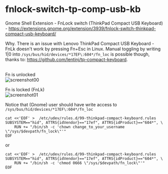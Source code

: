 # fnlock-switch-tp-comp-usb-kb
Gnome Shell Extension - FnLock switch (ThinkPad Compact USB Keyboard) - https://extensions.gnome.org/extension/3939/fnlock-switch-thinkpad-compact-usb-keyboard/

Why. There is an issue with Lenovo ThinkPad Compact USB Keyboard - FnLk doesn't work by pressing Fn+Esc in Linux. Manual toggling by writing 1|0 into `/sys/bus/hid/devices/*17EF\:604*/fn_loc` is possible though, thanks to: https://github.com/lentinj/tp-compact-keyboard.


\
Fn is unlocked\
![screenshot00](https://github.com/goloshubov/tp-comp-keyboard-fnlk-switch/blob/master/about/screenshots/ss00.png)

Fn is locked (FnLk)\
![screenshot01](https://github.com/goloshubov/tp-comp-keyboard-fnlk-switch/blob/master/about/screenshots/ss01.png)

Notice that (Gnome) user should have write access to `/sys/bus/hid/devices/*17EF\:604*/fn_loc`

```
cat <<'EOF' >  /etc/udev/rules.d/99-thinkpad-compact-keyboard.rules 
SUBSYSTEM=="hid", ATTRS{idVendor}=="17ef", ATTRS{idProduct}=="604*", \
    RUN += "/bin/sh -c 'chown change_to_your_username \"/sys/$devpath/fn_lock\"'"
EOF
```
or
```
cat <<'EOF' >  /etc/udev/rules.d/99-thinkpad-compact-keyboard.rules 
SUBSYSTEM=="hid", ATTRS{idVendor}=="17ef", ATTRS{idProduct}=="604*", \
    RUN += "/bin/sh -c 'chmod 0666 \"/sys/$devpath/fn_lock\"'"
EOF
```

